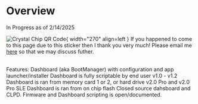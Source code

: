 # Overview

In Progress as of 2/14/2025

![Crystal Chip QR Code](https://ps2modchiptutorials.com/crystal-chips/Crystal_Chip_QR_Code.png){ width="270" align=left }
If you happened to come to this page due 
to this sticker then I thank you very much! 
Please email me [here](mailto:info@ps2modchiptutorials.com) so that 
we may discuss futher.  

<br>
Features: 
  Dashboard (aka BootManager) with configuration and app launcher/installer  
  Dashboard is fully scriptable by end user  
  v1.0 - v1.2 Dashboard is ran from memory card 1 or 2, or hard drive  
  v2.0 Pro and v2.0 Pro SLE Dashboard is ran from on chip flash  
  Closed source dahsboard and CLPD. Firmware and Dashboard scripting is open/documented.  